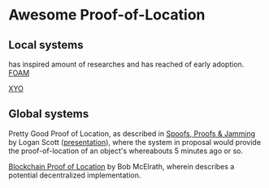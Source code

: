 # Awesome Proof-of-Location

## Local systems
has inspired amount of researches and has reached of early adoption.
[FOAM](https://www.foam.space/)

[XYO](https://xyo.network/network/)

## Global systems
Pretty Good Proof of Location, as described in [Spoofs, Proofs & Jamming](https://insidegnss.com/spoofs-proofs-jamming/) by Logan Scott ([presentation](https://vimeo.com/85571093#t=16m01s)), where the system in proposal would provide the 
proof-of-location of an object's whereabouts 5 minutes ago or so.

[Blockchain Proof of Location](https://medium.com/@BobMcElrath/blockchain-proof-of-location-7af5eb8073c1) by Bob McElrath, wherein describes a potential decentralized implementation.
